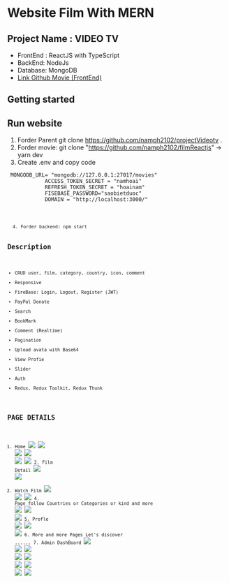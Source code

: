 # Website Film With MERN

## Project Name : VIDEO TV 

 - FrontEnd : ReactJS  with TypeScript
 - BackEnd: NodeJs
 - Database: MongoDB
 - [Link Github Movie (FrontEnd)](https://github.com/namph2102/filmReactjs) 
## Getting started

## Run website
 
 1. Forder Parent git clone https://github.com/namph2102/projectVideotv .
 2. Forder movie: git clone "https://github.com/namph2102/filmReactjs"  -> yarn dev
 3. Create .env and copy code

  <p><code> MONGODB_URL= "mongodb://127.0.0.1:27017/movies"
            ACCESS_TOKEN_SECRET = "namhoai"
            REFRESH_TOKEN_SECRET = "hoainam"
            FISEBASE_PASSWORD="saobietduoc" 
            DOMAIN = "http://localhost:3000/" 
    <code>
   </p>
  4. Forder backend: npm start

 ## Description
  - CRUD user, film, category, country, icon, comment
  - Responsive
  - FireBase: Login, Logout, Register (JWT)
  - PayPal Donate
  - Search
  - BookMark
  - Comment (Realtime)
  - Pagination
  - Upload avata with Base64
  - View Profie
  - Slider
  - Auth
  - Redux, Redux Toolkit, Redux Thunk

## PAGE DETAILS
   1. Home 
        <img src="/readme/home.png"/>
        <img src="/readme/home1.png"/>
        <img src="/readme/home2.png"/>
        <img src="/readme/home3.png"/>
        <img src="/readme/home4.png"/>
        <img src="/readme/home5.png"/>
    2. Film Detail
             <img src="/readme/filmdetail.png"/>
                 <img src="/readme/filmdetail1.png"/>
   3. Watch Film
        <img src="/readme/sewwfilm.png"/>
         <img src="/readme/seefilm1.png"/>
        <img src="/readme/comment.png"/>
    4. Page follow Countries or Categories or kind and more
        <img src="/readme/showallfilm.png"/>
        <img src="/readme/seeall.png"/>
        <img src="/readme/pagecontry.png"/>
    5. Profle
        <img src="/readme/profile.png"/>
        <img src="/readme/profile2.png"/>
        <img src="/readme/profileq.png"/>
    6. More and more Pages Let's  discover 
        ......
    7. Admin DashBoard
        <img src="/readme/admin.png"/>
        <img src="/readme/admin1.png"/>
        <img src="/readme/admin2.png"/>
        <img src="/readme/admin3.png"/>
        <img src="/readme/admin4.png"/>
        <img src="/readme/admin5.png"/>
        <img src="/readme/admin6.png"/>
        <img src="/readme/admin7.png"/>
        <img src="/readme/admin8.png"/>
 




